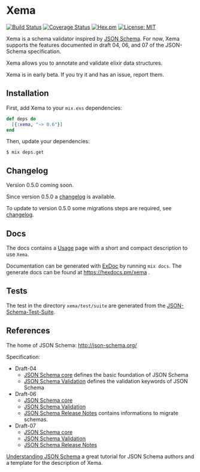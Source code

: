 # Xema
[![Build Status](https://travis-ci.org/hrzndhrn/xema.svg?branch=master)](https://travis-ci.org/hrzndhrn/xema)
[![Coverage Status](https://coveralls.io/repos/github/hrzndhrn/xema/badge.svg?branch=master)](https://coveralls.io/github/hrzndhrn/xema?branch=master)
[![Hex.pm](https://img.shields.io/hexpm/v/xema.svg)](https://hex.pm/packages/xema)
[![License: MIT](https://img.shields.io/badge/License-MIT-yellow.svg)](https://opensource.org/licenses/MIT)

Xema is a schema validator inspired by [JSON Schema](http://json-schema.org).
For now, Xema supports the features documented in draft 04, 06, and 07 of the
JSON-Schema specification.

Xema allows you to annotate and validate elixir data structures.

Xema is in early beta. If you try it and has an issue, report them.

## Installation

First, add Xema to your `mix.exs` dependencies:

```elixir
def deps do
  [{:xema, "~> 0.6"}]
end
```

Then, update your dependencies:

```Shell
$ mix deps.get
```

## Changelog

Version 0.5.0 coming soon.

Since version 0.5.0 a [changelog](CHANGELOG.md) is available.

To update to version 0.5.0 some migrations steps are required, see
[changelog](CHANGELOG.md).

## Docs

The docs contains a [Usage](https://hexdocs.pm/xema/usage.html) page with a
short and compact description to use `Xema`.

Documentation can be generated with
[ExDoc](https://github.com/elixir-lang/ex_doc) by running `mix docs`. The
generate docs can be found at https://hexdocs.pm/xema .


## Tests

The test in the directory `xema/test/suite` are generated from the
[JSON-Schema-Test-Suite](https://github.com/json-schema-org/JSON-Schema-Test-Suite).

## References

The home of JSON Schema: http://json-schema.org/

Specification:

* Draft-04
  * [JSON Schema core](http://json-schema.org/draft-04/json-schema-core.html)
defines the basic foundation of JSON Schema
  * [JSON Schema Validation](http://json-schema.org/draft-04/json-schema-validation.html)
defines the validation keywords of JSON Schema
* Draft-06
  * [JSON Schema core](http://json-schema.org/draft-06/json-schema-core.html)
  * [JSON Schema Validation](http://json-schema.org/draft-06/json-schema-validation.html)
  * [JSON Schema Release Notes](http://json-schema.org/draft-06/json-schema-release-notes.html)
contains informations to migrate schemas.
* Draft-07
  * [JSON Schema core](http://json-schema.org/draft-07/json-schema-core.html)
  * [JSON Schema Validation](http://json-schema.org/draft-07/json-schema-validation.html)
  * [JSON Schema Release Notes](http://json-schema.org/draft-07/json-schema-release-notes.html)


[Understanding JSON Schema](https://spacetelescope.github.io/understanding-json-schema/index.html)
a great tutorial for JSON Schema authors and a template for the description of
Xema.
